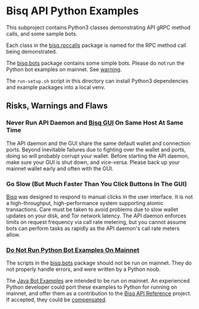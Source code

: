 # Bisq API Python Examples

This subproject contains Python3 classes demonstrating API gRPC method calls, and some sample bots.

Each class in
the [bisq.rpccalls](https://github.com/bisq-network/bisq-api-reference/tree/main/python-examples/bisq/rpccalls) package
is named for the RPC method call being demonstrated.

The [bisq.bots](https://github.com/bisq-network/bisq-api-reference/tree/main/python-examples/bisq/rpccalls) package
contains some simple bots. Please do not run the Python bot examples on mainnet.
See [warning](#bot-not-ready-for-mainnet).

The `run-setup.sh` script in this directory can install Python3 dependencies and example packages into a local venv.

## Risks, Warnings and Flaws

### Never Run API Daemon and [Bisq GUI](https://bisq.network) On Same Host At Same Time

The API daemon and the GUI share the same default wallet and connection ports. Beyond inevitable failures due to
fighting over the wallet and ports, doing so will probably corrupt your wallet. Before starting the API daemon, make
sure your GUI is shut down, and vice-versa. Please back up your mainnet wallet early and often with the GUI.

### Go Slow (But Much Faster Than You Click Buttons In The GUI)

[Bisq](https://bisq.network) was designed to respond to manual clicks in the user interface. It is not a
high-throughput, high-performance system supporting atomic transactions. Care must be taken to avoid problems due to
slow wallet updates on your disk, and Tor network latency. The API daemon enforces limits on request frequency via call
rate metering, but you cannot assume bots can perform tasks as rapidly as the API daemon's call rate meters allow.

### [Do Not Run Python Bot Examples On Mainnet](#bot-not-ready-for-mainnet)

The scripts in the [bisq.bots](https://github.com/bisq-network/bisq-api-reference/tree/main/python-examples/bisq/bots)
package should not be run on mainnet. They do not properly handle errors, and were written by a Python noob.

The [Java Bot Examples](https://github.com/bisq-network/bisq-api-reference/blob/split-up-take-btc-offer-bots/java-examples/README.md)
are intended to be run on mainnet. An experienced Python developer could port these examples to Python for running on
mainnet, and offer them as a contribution to
the [Bisq API Reference](https://github.com/bisq-network/bisq-api-reference)
project. If accepted, they could be [compensated](https://bisq.wiki/Making_a_compensation_request).